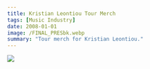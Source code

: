 ```yaml
---
title: Kristian Leontiou Tour Merch
tags: [Music Industry]
date: 2008-01-01
image: /FINAL_PRESbk.webp
summary: "Tour merch for Kristian Leontiou."
---
```


![](/FINALFRONT_50.webp)